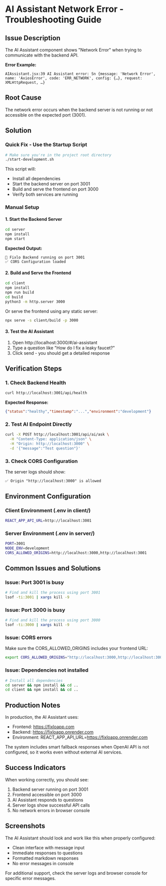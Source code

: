 # AI Assistant Network Error - Troubleshooting Guide

## Issue Description
The AI Assistant component shows "Network Error" when trying to communicate with the backend API.

**Error Example:**
```
AIAssistant.jsx:39 AI Assistant error: Sn {message: 'Network Error', name: 'AxiosError', code: 'ERR_NETWORK', config: {…}, request: XMLHttpRequest, …}
```

## Root Cause
The network error occurs when the backend server is not running or not accessible on the expected port (3001).

## Solution

### Quick Fix - Use the Startup Script
```bash
# Make sure you're in the project root directory
./start-development.sh
```

This script will:
- Install all dependencies
- Start the backend server on port 3001
- Build and serve the frontend on port 3000
- Verify both services are running

### Manual Setup

#### 1. Start the Backend Server
```bash
cd server
npm install
npm start
```

**Expected Output:**
```
🚀 Fixlo Backend running on port 3001
✅ CORS Configuration loaded
```

#### 2. Build and Serve the Frontend
```bash
cd client
npm install
npm run build
cd build
python3 -m http.server 3000
```

Or serve the frontend using any static server:
```bash
npx serve -s client/build -p 3000
```

#### 3. Test the AI Assistant
1. Open http://localhost:3000/#/ai-assistant
2. Type a question like "How do I fix a leaky faucet?"
3. Click send - you should get a detailed response

## Verification Steps

### 1. Check Backend Health
```bash
curl http://localhost:3001/api/health
```
**Expected Response:**
```json
{"status":"healthy","timestamp":"...","environment":"development"}
```

### 2. Test AI Endpoint Directly
```bash
curl -X POST http://localhost:3001/api/ai/ask \
  -H "Content-Type: application/json" \
  -H "Origin: http://localhost:3000" \
  -d '{"message":"Test question"}'
```

### 3. Check CORS Configuration
The server logs should show:
```
✅ Origin "http://localhost:3000" is allowed
```

## Environment Configuration

### Client Environment (.env in client/)
```bash
REACT_APP_API_URL=http://localhost:3001
```

### Server Environment (.env in server/)
```bash
PORT=3001
NODE_ENV=development
CORS_ALLOWED_ORIGINS=http://localhost:3000,http://localhost:3001
```

## Common Issues and Solutions

### Issue: Port 3001 is busy
```bash
# Find and kill the process using port 3001
lsof -ti:3001 | xargs kill -9
```

### Issue: Port 3000 is busy
```bash
# Find and kill the process using port 3000
lsof -ti:3000 | xargs kill -9
```

### Issue: CORS errors
Make sure the CORS_ALLOWED_ORIGINS includes your frontend URL:
```bash
export CORS_ALLOWED_ORIGINS="http://localhost:3000,http://localhost:3001"
```

### Issue: Dependencies not installed
```bash
# Install all dependencies
cd server && npm install && cd ..
cd client && npm install && cd ..
```

## Production Notes

In production, the AI Assistant uses:
- Frontend: https://fixloapp.com
- Backend: https://fixloapp.onrender.com
- Environment: REACT_APP_API_URL=https://fixloapp.onrender.com

The system includes smart fallback responses when OpenAI API is not configured, so it works even without external AI services.

## Success Indicators

When working correctly, you should see:
1. Backend server running on port 3001
2. Frontend accessible on port 3000
3. AI Assistant responds to questions
4. Server logs show successful API calls
5. No network errors in browser console

## Screenshots

The AI Assistant should look and work like this when properly configured:
- Clean interface with message input
- Immediate responses to questions
- Formatted markdown responses
- No error messages in console

For additional support, check the server logs and browser console for specific error messages.